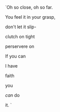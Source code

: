 `Oh so close, oh so far.

You feel it in your grasp, 

don't let it slip-

clutch on tight

perservere on

If you can

I have

faith

you 

_can_
do 

it. `
